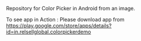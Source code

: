 Repository for Color Picker in Android from an image. 

To see app in Action : Please download app from https://play.google.com/store/apps/details?id=in.relsellglobal.colorpickerdemo
